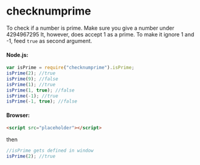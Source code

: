 # checknumprime

To check if a number is prime. Make sure you give a number under 4294967295
It, however, does accept 1 as a prime. To make it ignore 1 and -1, feed `true` as second argument.

#### Node.js:

```js
var isPrime = require("checknumprime").isPrime;
isPrime(2); //true
isPrime(9); //false
isPrime(1); //true
isPrime(1, true); //false
isPrime(-1); //true
isPrime(-1, true); //false
```

#### Browser:
```html
<script src="placeholder"></script>
```
then
```js
//isPrime gets defined in window
isPrime(2); //true
```


